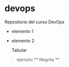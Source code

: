 # devops
Repositorio del curso DevOps

+ elemento 1
+ elemento 2

	Tabular
> ejemplo
** Negrita **

